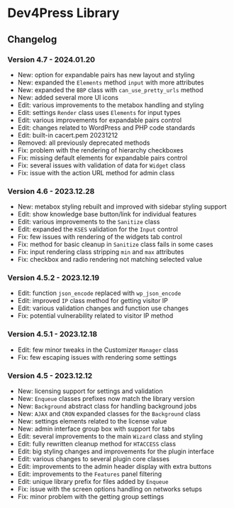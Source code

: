 # Dev4Press Library

## Changelog

### Version 4.7 - 2024.01.20

* New: option for expandable pairs has new layout and styling
* New: expanded the `Elements` method `input` with more attributes
* New: expanded the `BBP` class with `can_use_pretty_urls` method
* New: added several more UI icons
* Edit: various improvements to the metabox handling and styling
* Edit: settings `Render` class uses `Elements` for input types
* Edit: various improvements for expandable pairs control
* Edit: changes related to WordPress and PHP code standards
* Edit: built-in cacert.pem 20231212
* Removed: all previously deprecated methods
* Fix: problem with the rendering of hierarchy checkboxes
* Fix: missing default elements for expandable pairs control
* Fix: several issues with validation of data for `Widget` class
* Fix: issue with the action URL method for admin class

### Version 4.6 - 2023.12.28

* New: metabox styling rebuilt and improved with sidebar styling support
* Edit: show knowledge base button/link for individual features
* Edit: various improvements to the `Sanitize` class
* Edit: expanded the `KSES` validation for the `Input` control
* Fix: few issues with rendering of the widgets tab control
* Fix: method for basic cleanup in `Sanitize` class fails in some cases
* Fix: input rendering class stripping `min` and `max` attributes
* Fix: checkbox and radio rendering not matching selected value

### Version 4.5.2 - 2023.12.19

* Edit: function `json_encode` replaced with `wp_json_encode`
* Edit: improved `IP` class method for getting visitor IP
* Edit: various validation changes and function use changes
* Fix: potential vulnerability related to visitor IP method

### Version 4.5.1 - 2023.12.18

* Edit: few minor tweaks in the Customizer `Manager` class
* Fix: few escaping issues with rendering some settings

### Version 4.5 - 2023.12.12

* New: licensing support for settings and validation
* New: `Enqueue` classes prefixes now match the library version
* New: `Background` abstract class for handling background jobs
* New: `AJAX` and `CRON` expanded classes for the `Background` class
* New: settings elements related to the license value
* New: admin interface group box with support for tabs
* Edit: several improvements to the main `Wizard` class and styling
* Edit: fully rewritten cleanup method for `HTACCESS` class
* Edit: big styling changes and improvements for the plugin interface
* Edit: various changes to several plugin core classes
* Edit: improvements to the admin header display with extra buttons
* Edit: improvements to the `Features` panel filtering
* Edit: unique library prefix for files added by `Enqueue`
* Fix: issue with the screen options handling on networks setups
* Fix: minor problem with the getting group settings
